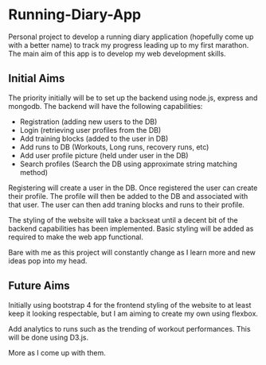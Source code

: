 # Running-Diary-App

Personal project to develop a running diary application (hopefully come up with a better name) to track my progress leading up to my first marathon. The main aim of this app is to develop my web development skills.

## Initial Aims

The priority initially will be to set up the backend using node.js, express and mongodb. The backend will have the following capabilities:

- Registration (adding new users to the DB)
- Login (retrieving user profiles from the DB)
- Add training blocks (added to the user in DB)
- Add runs to DB (Workouts, Long runs, recovery runs, etc)
- Add user profile picture (held under user in the DB)
- Search profiles (Search the DB using approximate string matching method)

Registering will create a user in the DB. Once registered the user can create their profile. The profile will then be added to the DB and associated with that user. The user can then add traning blocks and runs to their profile.

The styling of the website will take a backseat until a decent bit of the backend capabilities has been implemented. Basic styling will be added as required to make the web app functional.

Bare with me as this project will constantly change as I learn more and new ideas pop into my head.

## Future Aims

Initially using bootstrap 4 for the frontend styling of the website to at least keep it looking respectable, but I am aiming to create my own using flexbox.

Add analytics to runs such as the trending of workout performances. This will be done using D3.js.

More as I come up with them.
